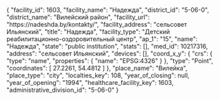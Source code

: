 {
    "facility_id": 1603,
    "facility_name": "Надежда",
    "district_id": "5-06-0",
    "district_name": "Вилейский район",
    "facility_url": "https:\/\/nadeshda.by\/kontakty\/",
    "facility_address": "сельсовет Ильянский",
    "title": "Надежда",
    "facility_type": "Детский реабилитационно-оздоровительный центр",
    "ap_1": "15",
    "name": "Надежда",
    "state": "public institution",
    "stats": [],
    "med_id": 10217316,
    "address": "сельсовет Ильянский",
    "devices": [],
    "coord_x_y": {
        "crs": {
            "type": "name",
            "properties": {
                "name": "EPSG:4326"
            }
        },
        "type": "Point",
        "coordinates": [
            27.2261,
            54.4812
        ]
    },
    "place_name": "Вилейка",
    "place_type": "city",
    "localties_key": 108,
    "year_of_closing": null,
    "year_of_opening": "1994",
    "healthcare_facility_key": 1603,
    "administrative_division_id": "5-06-0"
}